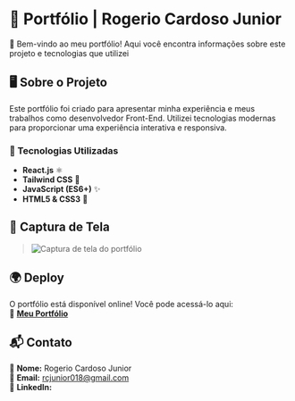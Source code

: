 # 🌟 Portfólio | Rogerio Cardoso Junior

🚀 Bem-vindo ao meu portfólio! Aqui você encontra informações sobre este projeto e tecnologias que utilizei

## 🖥️ Sobre o Projeto

Este portfólio foi criado para apresentar minha experiência e meus trabalhos como desenvolvedor Front-End. Utilizei tecnologias modernas para proporcionar uma experiência interativa e responsiva.

### 🔧 Tecnologias Utilizadas

- **React.js** ⚛️
- **Tailwind CSS** 🎨
- **JavaScript (ES6+)** ✨
- **HTML5 & CSS3** 📄

## 📸 Captura de Tela

> ![Captura de tela do portfólio](portfolio_react/src/assets/ImagensPortfolios/PorfolioFotos/PortNote.png)
  

## 🌍 Deploy

O portfólio está disponível online! Você pode acessá-lo aqui:  
🔗 **[Meu Portfólio]([https://meuportfolio.vercel.app/](https://portfolio-rogerio-cardoso.netlify.app/))** 

## 📬 Contato

💼 **Nome:** Rogerio Cardoso Junior  
📧 **Email:** [rcjunior018@gmail.com](mailto:rcjunior018@gmail.com)  
🔗 **LinkedIn:** [](https://www.linkedin.com/in/rogerio-cardoso-junior/)  
